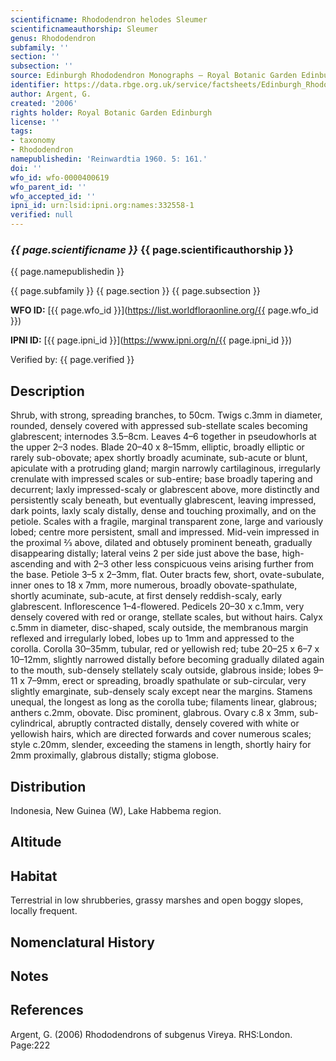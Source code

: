 ```yaml
---
scientificname: Rhododendron helodes Sleumer
scientificnameauthorship: Sleumer
genus: Rhododendron
subfamily: ''
section: ''
subsection: ''
source: Edinburgh Rhododendron Monographs – Royal Botanic Garden Edinburgh
identifier: https://data.rbge.org.uk/service/factsheets/Edinburgh_Rhododendron_Monographs.xhtml
author: Argent, G.
created: '2006'
rights holder: Royal Botanic Garden Edinburgh
license: ''
tags:
- taxonomy
- Rhododendron
namepublishedin: 'Reinwardtia 1960. 5: 161.'
doi: ''
wfo_id: wfo-0000400619
wfo_parent_id: ''
wfo_accepted_id: ''
ipni_id: urn:lsid:ipni.org:names:332558-1
verified: null
---
```

### _{{ page.scientificname }}_ {{ page.scientificauthorship }}
 {{ page.namepublishedin }}

{{ page.subfamily }} {{ page.section }} {{ page.subsection }}

**WFO ID:** [{{ page.wfo_id }}](https://list.worldfloraonline.org/{{ page.wfo_id }})

**IPNI ID:** [{{ page.ipni_id }}](https://www.ipni.org/n/{{ page.ipni_id }})

Verified by: {{ page.verified }}



## Description
Shrub, with strong, spreading branches, to 50cm. Twigs c.3mm in diameter, rounded, densely covered with appressed sub-stellate scales becoming glabrescent; internodes 3.5–8cm. Leaves 4–6 together in pseudo­whorls at the upper 2–3 nodes. Blade 20–40 x 8–15mm, elliptic, broadly elliptic or rarely sub-obovate; apex shortl­y broadly acuminate, sub-acute or blunt, apiculate with a protruding gland; margin narrowly cartilaginous, irregularly crenulate with impressed scales or sub-entire; base broadly tapering and decurrent; laxly impressed-scaly or glabrescent above, more distinctly and persistently scaly beneath, but eventually glabrescent, leaving impressed, dark points, laxly scaly distally, dense and touching proximally, and on the petiole. Scales with a fragile, marginal transparent zone, large and variously lobed; centre more persistent, small and impressed. Mid-vein impressed in the proximal 2⁄3 above, dilated and obtusely prominent beneath, gradually disappearing distally; lateral veins 2 per side just above the base, high-ascending and with 2–3 other less conspicuous veins arising further from the base. Petiole 3–5 x 2–3mm, flat. Outer bracts few, short, ovate-subulate, inner ones to 18 x 7mm, more numerous, broadly obovate-spathulate, shortly acuminate, sub-acute, at first densely reddish-scaly, early glabrescent. Inflorescence 1–4-flowered. Pedicels 20–30 x c.1mm, very densely covered with red or orange, stellate scales, but without hairs. Calyx c.5mm in diameter, disc-shaped, scaly outside, the membranous margin reflexed and irregularly lobed, lobes up to 1mm and appressed to the corolla. Corolla 30–35mm, tubular, red or yellowish red; tube 20–25 x 6–7 x 10–12mm, slightly narrowed distally before becoming gradually dilated again to the mouth, sub-densely stellately scaly outside, glabrous inside; lobes 9–11 x 7–9mm, erect or spreading, broadly spathulate or sub-circular, very slightly emarginate, sub-densely scaly except near the margins. Stamens unequal, the longest as long as the corolla tube; filaments linear, glabrous; anthers c.2mm, obovate. Disc prominent, glabrous. Ovary c.8 x 3mm, sub-cylindrical, abruptly contracted distally, densely covered with white or yellowish hairs, which are directed forwards and cover numerous scales; style c.20mm, slender, exceeding the stamens in length, shortly hairy for 2mm proximally, glabrous distally; stigma globose.

## Distribution
Indonesia, New Guinea (W), Lake Habbema region.

## Altitude


## Habitat
Terrestrial in low shrubberies, grassy marshes and open boggy slopes, locally frequent.

## Nomenclatural History

                       
## Notes


## References

Argent, G. (2006) Rhododendrons of subgenus Vireya. RHS:London. Page:222

